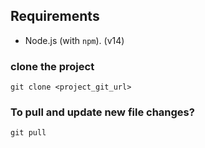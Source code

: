 ## Requirements

- Node.js (with `npm`). (v14)

### clone the project

`git clone <project_git_url>`

### To pull and update new file changes?

`git pull`

